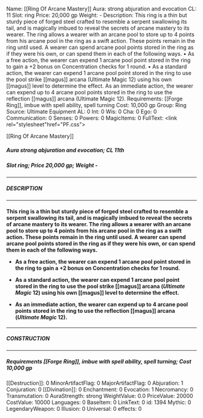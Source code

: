 Name: [[Ring Of Arcane Mastery]]
Aura: strong abjuration and evocation
CL: 11
Slot: ring
Price: 20,000 gp
Weight: -
Description: This ring is a thin but sturdy piece of forged steel crafted to resemble a serpent swallowing its tail, and is magically imbued to reveal the secrets of arcane mastery to its wearer. The ring allows a wearer with an arcane pool to store up to 4 points from his arcane pool in the ring as a swift action. These points remain in the ring until used. A wearer can spend arcane pool points stored in the ring as if they were his own, or can spend them in each of the following ways. • As a free action, the wearer can expend 1 arcane pool point stored in the ring to gain a +2 bonus on Concentration checks for 1 round. • As a standard action, the wearer can expend 1 arcane pool point stored in the ring to use the pool strike [[magus]] arcana (Ultimate Magic 12) using his own [[magus]] level to determine the effect. As an immediate action, the wearer can expend up to 4 arcane pool points stored in the ring to use the reflection [[magus]] arcana (Ultimate Magic 12).
Requirements: [[Forge Ring]], imbue with spell ability, spell turning
Cost: 10,000 gp
Group: Ring
Source: Ultimate Equipment
AL: 0
Int: 0
Wis: 0
Cha: 0
Ego: 0
Communication: 0
Senses: 0
Powers: 0
MagicItems: 0
FullText: <link rel="stylesheet"href="PF.css"><div class="heading"><p class="alignleft">[[Ring Of Arcane Mastery]]</p><div style="clear: both;"></div></div><div><h5><b>Aura </b>strong abjuration and evocation; <b>CL </b>11th</h5><h5><b>Slot </b>ring; <b>Price </b>20,000 gp; <b>Weight </b>-</h5></div><hr/><div><h5><b>DESCRIPTION</b></h5></div><hr/><div><h4><p>This ring is a thin but sturdy piece of forged steel crafted to resemble a serpent swallowing its tail, and is magically imbued to reveal the secrets of arcane mastery to its wearer. The ring allows a wearer with an arcane pool to store up to 4 points from his arcane pool in the ring as a swift action. These points remain in the ring until used. A wearer can spend arcane pool points stored in the ring as if they were his own, or can spend them in each of the following ways. </p><p><ul><li> As a free action, the wearer can expend 1 arcane pool point stored in the ring to gain a +2 bonus on Concentration checks for 1 round. </p><p><li> As a standard action, the wearer can expend 1 arcane pool point stored in the ring to use the pool strike [[magus]] arcana (<i>Ultimate Magic</i> 12) using his own [[magus]] level to determine the effect. </p><p><li>As an immediate action, the wearer can expend up to 4 arcane pool points stored in the ring to use the reflection [[magus]] arcana (<i>Ultimate Magic</i> 12).</ul></p></h4></div><hr/><div><h5><b>CONSTRUCTION</b></h5></div><hr/><div><h5><b>Requirements </b>[[Forge Ring]], <i>imbue with spell ability</i>, <i>spell turning</i>; <b>Cost </b>10,000 gp</h5></div>
[[Destruction]]: 0
MinorArtifactFlag: 0
MajorArtifactFlag: 0
Abjuration: 1
Conjuration: 0
[[Divination]]: 0
Enchantment: 0
Evocation: 1
Necromancy: 0
Transmutation: 0
AuraStrength: strong
WeightValue: 0.0
PriceValue: 20000
CostValue: 10000
Languages: 0
BaseItem: 0
LinkText: 0
id: 1394
Mythic: 0
LegendaryWeapon: 0
Illusion: 0
Universal: 0
effects: 0
